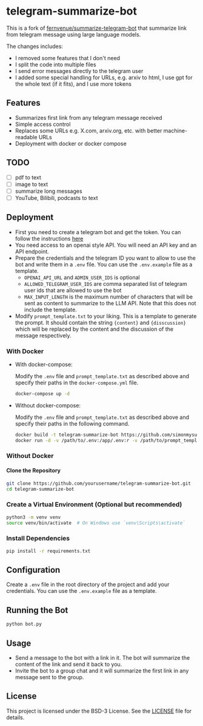 # telegram-summarize-bot

This is a fork of [fernvenue/summarize-telegram-bot](https://github.com/fernvenue/summarize-telegram-bot/tree/ca022f113dd761bb269d63c1559d20cf38d89b69) that summarize link from telegram message using large language models. 

The changes includes:

- I removed some features that I don't need
- I split the code into multiple files
- I send error messages directly to the telegram user
- I added some special handling for URLs, e.g. arxiv to html, I use gpt for the whole text (if it fits), and I use more tokens

## Features

- Summarizes first link from any telegram message received
- Simple access control
- Replaces some URLs e.g. X.com, arxiv.org, etc. with better machine-readable URLs
- Deployment with docker or docker compose

## TODO

- [ ] pdf to text
- [ ] image to text
- [ ] summarize long messages
- [ ] YouTube, Bilibili, podcasts to text

## Deployment

- First you need to create a telegram bot and get the token. You can follow the instructions [here](https://core.telegram.org/bots)
- You need access to an openai style API. You will need an API key and an API endpoint.
- Prepare the credentials and the telegram ID you want to allow to use the bot and write them in a `.env` file. You can use the `.env.example` file as a template.
  - `OPENAI_API_URL` and `ADMIN_USER_IDS` is optional
  - `ALLOWED_TELEGRAM_USER_IDS` are comma separated list of telegram user ids that are allowed to use the bot
  - `MAX_INPUT_LENGTH` is the maximum number of characters that will be sent as content to summarize to the LLM API. Note that this does not include the template.
- Modify `prompt_template.txt` to your liking. This is a template to generate the prompt. It should contain the string `{content}` and `{disscussion}` which will be replaced by the content and the discussion of the message respectively.

### With Docker

- With docker-compose:

  Modify the `.env` file and `prompt_template.txt` as described above and specify their paths in the `docker-compose.yml` file.

  ```bash
  docker-compose up -d
  ```

- Without docker-compose:

  Modify the `.env` file and `prompt_template.txt` as described above and specify their paths in the following command.

  ```bash
  docker build -t telegram-summarize-bot https://github.com/simonmysun/telegram-summarize-bot.git
  docker run -d -v /path/to/.env:/app/.env:r -v /path/to/prompt_template.txt:/app/prompt_template.txt:r  --name telegram-summarize-bot --init telegram-summarize-bot
  ```

### Without Docker

#### Clone the Repository

```bash
git clone https://github.com/yourusername/telegram-summarize-bot.git
cd telegram-summarize-bot
```

### Create a Virtual Environment (Optional but recommended)

```bash
python3 -m venv venv
source venv/bin/activate  # On Windows use `venv\Scripts\activate`
```

### Install Dependencies

```bash
pip install -r requirements.txt
```

## Configuration

Create a `.env` file in the root directory of the project and add your credentials. You can use the `.env.example` file as a template.

## Running the Bot

```bash
python bot.py
```

## Usage

- Send a message to the bot with a link in it. The bot will summarize the content of the link and send it back to you.
- Invite the bot to a group chat and it will summarize the first link in any message sent to the group.

## License

This project is licensed under the BSD-3 License. See the [LICENSE](LICENSE) file for details.

